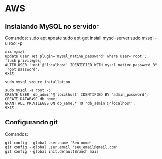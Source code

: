 # AWS

## Instalando MySQL no servidor

Comandos:
    sudo apt update
    sudo apt-get install mysql-server
    sudo mysql -u root -p 

    use mysql 
    update user set plugin='mysql_native_password' where user='root';
    flush privileges; 
    ALTER USER 'root'@'localhost' IDENTIFIED WITH mysql_native_password BY 'root_password';
    exit

    sudo mysql_secure_installation

    sudo mysql -u root -p
    CREATE USER 'db_admin'@'localhost' IDENTIFIED BY 'admin_password';
    CREATE DATABASE db_name;
    GRANT ALL PRIVILEGES ON db_name.* TO 'db_admin'@'localhost';
    exit

## Configurando git

Comandos:

    git config --global user.name 'Seu nome'
    git config --global user.email 'seu_email@gmail.com'
    git config --global init.defaultBranch main
